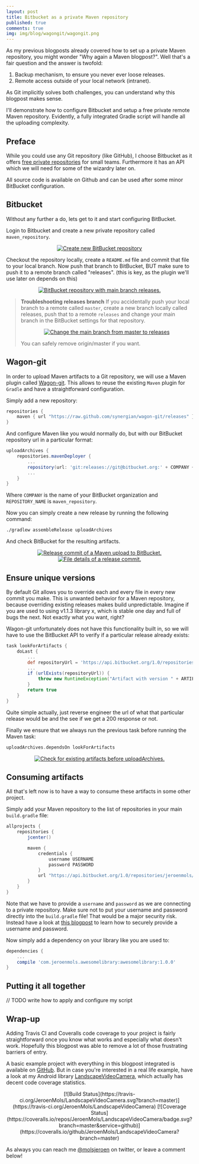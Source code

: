 ```yaml
---
layout: post
title: Bitbucket as a private Maven repository
published: true
comments: true
img: img/blog/wagongit/wagongit.png
---
```

As my previous blogposts already covered how to set up a private Maven repository, you might wonder "Why again a Maven blogpost?". Well that's a fair question and the answer is twofold:

1. Backup mechanism, to ensure you never ever loose releases.
2. Remote access outside of your local network (intranet).

As Git implicitly solves both challenges, you can understand why this blogpost makes sense.

I'll demonstrate how to configure Bitbucket and setup a free private remote Maven repository. Evidently, a fully integrated Gradle script will handle all the uploading complexity.

## Preface
While you could use any Git repository (like GitHub), I choose Bitbucket as it offers [free private repositories](https://bitbucket.org/product/pricing) for small teams. Furthermore it has an API which we will need for some of the wizardry later on.

All source code is available on Github and can be used after some minor BitBucket configuration.

## Bitbucket
Without any further a do, lets get to it and start configuring BitBucket.

Login to Bitbucket and create a new private repository called `maven_repository`.

<center><a href="{{ site.blogbaseurl }}img/blog/wagongit/createrepository.png"><img src="{{ site.blogbaseurl }}img/blog/wagongit/createrepository.png" alt="Create new BitBucket repository"></a></center>

Checkout the repository locally, create a `README.md` file and commit that file to your local branch. Now push that branch to BitBucket, BUT make sure to push it to a remote branch called "releases". (this is key, as the plugin we'll use later on depends on this)

<center><a href="{{ site.blogbaseurl }}img/blog/wagongit/releasebranch.png"><img src="{{ site.blogbaseurl }}img/blog/wagongit/releasebranch.png" alt="BitBucket repository with main branch releases."></a></center>

> **Troubleshooting releases branch**
> If you accidentally push your local branch to a remote called `master`, create a new branch locally called releases, push that to a remote `releases` and change your main branch in the BitBucket settings for that repository.
>
> <center><a href="{{ site.blogbaseurl }}img/blog/wagongit/configuremainbranch.png"><img src="{{ site.blogbaseurl }}img/blog/wagongit/configuremainbranch.png" alt="Change the main branch from master to releases"></a></center>
>
> You can safely remove origin/master if you want.

## Wagon-git
In order to upload Maven artifacts to a Git repository, we will use a Maven plugin called [Wagon-git](https://synergian.github.io/wagon-git/). This allows to reuse the existing `Maven` plugin for `Gradle` and have a straightforward configuration.

Simply add a new repository:

```groovy
repositories {
    maven { url "https://raw.github.com/synergian/wagon-git/releases" }
}
```

And configure Maven like you would normally do, but with our BitBucket repository url in a particular format:

```groovy
uploadArchives {
    repositories.mavenDeployer {
        ...
        repository(url: 'git:releases://git@bitbucket.org:' + COMPANY + '/' + REPOSITORY_NAME + '.git')
        ...
    }
}
```

Where `COMPANY` is the name of your BitBucket organization and `REPOSITORY_NAME` is `maven_repository`.

Now you can simply create a new release by running the following command:

```bash
./gradlew assembleRelease uploadArchives
```

And check BitBucket for the resulting artifacts.

<center><a href="{{ site.blogbaseurl }}img/blog/wagongit/releasecommits.png"><img src="{{ site.blogbaseurl }}img/blog/wagongit/releasecommits.png" alt="Release commit of a Maven upload to BitBucket."></a></center>

<center><a href="{{ site.blogbaseurl }}img/blog/wagongit/releasecommitdetails.png"><img src="{{ site.blogbaseurl }}img/blog/wagongit/releasecommitdetails.png" alt="File details of a release commit."></a></center>

## Ensure unique versions
By default Git allows you to override each and every file in every new commit you make. This is unwanted behavior for a Maven repository, because overriding existing releases makes build unpredictable. Imagine if you are used to using v1.1.3 library x, which is stable one day and full of bugs the next. Not exactly what you want, right?

Wagon-git unfortunately does not have this functionality built in, so we will have to use the BitBucket API to verify if a particular release already exists:

```groovy
task lookForArtifacts {
    doLast {
        ...
        def repositoryUrl = 'https://api.bitbucket.org/1.0/repositories/' + COMPANY + '/' + REPOSITORY_NAME + '/raw/releases/' + artifactPath
        ...
        if (urlExists(repositoryUrl)) {
            throw new RuntimeException("Artifact with version " + ARTIFACT_VERSION + " already exist - not executing uploadArchives")
        }
        return true
    }
}
```

Quite simple actually, just reverse engineer the url of what that particular release would be and the see if we get a 200 response or not.

Finally we ensure that we always run the previous task before running the Maven task:

```groovy
uploadArchives.dependsOn lookForArtifacts
```

<center><a href="{{ site.blogbaseurl }}img/blog/wagongit/checkforartifacts.png"><img src="{{ site.blogbaseurl }}img/blog/wagongit/checkforartifacts.png" alt="Check for existing artifacts before uploadArchives."></a></center>

## Consuming artifacts
All that's left now is to have a way to consume these artifacts in some other project.

Simply add your Maven repository to the list of repositories in your main `build.gradle` file:

```groovy
allprojects {
    repositories {
        jcenter()

        maven {
            credentials {
                username USERNAME
                password PASSWORD
            }
            url "https://api.bitbucket.org/1.0/repositories/jeroenmols/maven_repository/raw/releases"
        }
    }
}
```

Note that we have to provide a `username` and `password` as we are connecting to a private repository. Make sure not to put your username and password directly into the `build.gradle` file! That would be a major security risk. Instead have a look at [this blogpost](http://localhost:4000/blog/2015/08/13/artifactory2/) to learn how to securely provide a username and password.

Now simply add a dependency on your library like you are used to:

```groovy
dependencies {
    ...
    compile 'com.jeroenmols.awesomelibrary:awesomelibrary:1.0.0'
}
```

## Putting it all together
// TODO write how to apply and configure my script

## Wrap-up
Adding Travis CI and Coveralls code coverage to your project is fairly straightforward once you know what works and especially what doesn't work. Hopefully this blogpost was able to remove a lot of those frustrating barriers of entry.

A basic example project with everything in this blogpost integrated is available on [GitHub](https://github.com/JeroenMols/TravisCoverallsExample). But in case you're interested in a real life example, have a look at my Android library [LandscapeVideoCamera](https://github.com/JeroenMols/LandscapeVideoCamera), which actually has decent code coverage statistics.

<center>[![Build Status](https://travis-ci.org/JeroenMols/LandscapeVideoCamera.svg?branch=master)](https://travis-ci.org/JeroenMols/LandscapeVideoCamera) [![Coverage Status](https://coveralls.io/repos/JeroenMols/LandscapeVideoCamera/badge.svg?branch=master&service=github)](https://coveralls.io/github/JeroenMols/LandscapeVideoCamera?branch=master)</center>

As always you can reach me [@molsjeroen](https://twitter.com/molsjeroen) on twitter, or leave a comment below!
